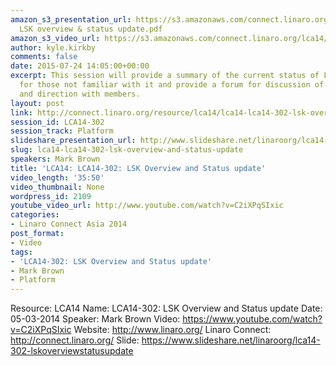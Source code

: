 ```yaml
---
amazon_s3_presentation_url: https://s3.amazonaws.com/connect.linaro.org/lca14/presentations/LCA14-302-
  LSK overview & status update.pdf
amazon_s3_video_url: https://s3.amazonaws.com/connect.linaro.org/lca14/videos/03-05-Wednesday/LCA14-302-+LSK+Overview+and+Status+update.mp4
author: kyle.kirkby
comments: false
date: 2015-07-24 14:05:00+00:00
excerpt: This session will provide a summary of the current status of LSK, an introduction
  for those not familiar with it and provide a forum for discussion of the status
  and direction with members.
layout: post
link: http://connect.linaro.org/resource/lca14/lca14-lca14-302-lsk-overview-and-status-update/
session_id: LCA14-302
session_track: Platform
slideshare_presentation_url: http://www.slideshare.net/linaroorg/lca14-302-lskoverviewstatusupdate
slug: lca14-lca14-302-lsk-overview-and-status-update
speakers: Mark Brown
title: 'LCA14: LCA14-302: LSK Overview and Status update'
video_length: '35:50'
video_thumbnail: None
wordpress_id: 2109
youtube_video_url: http://www.youtube.com/watch?v=C2iXPqSIxic
categories:
- Linaro Connect Asia 2014
post_format:
- Video
tags:
- 'LCA14-302: LSK Overview and Status update'
- Mark Brown
- Platform
---
```


Resource: LCA14
Name: LCA14-302: LSK Overview and Status update
Date: 05-03-2014
Speaker: Mark Brown
Video: https://www.youtube.com/watch?v=C2iXPqSIxic
Website: http://www.linaro.org/
Linaro Connect: http://connect.linaro.org/
Slide: https://www.slideshare.net/linaroorg/lca14-302-lskoverviewstatusupdate
